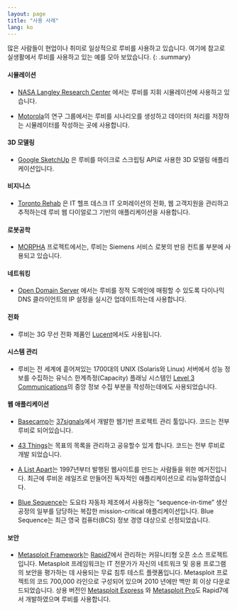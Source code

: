 ```yaml
---
layout: page
title: "사용 사례"
lang: ko
---
```


많은 사람들이 현업이나 취미로 일상적으로 루비를 사용하고 있습니다.
여기에 참고로 실생활에서 루비를 사용하고 있는 예를 모아 보았습니다.
{: .summary}

#### 시뮬레이션

* [NASA Langley Research Center][1] 에서는 루비를 지휘 시뮬레이션에
  사용하고 있습니다.

* [Motorola][2]의 연구 그룹에서는 루비를 시나리오를 생성하고 데이터의
  처리를 저장하는 시뮬레이터를 작성하는 곳에 사용합니다.

#### 3D 모델링

* [Google SketchUp][3] 은 루비를 마이크로 스크립팅 API로 사용한
  3D 모델링 애플리케이션입니다.

#### 비지니스

* [Toronto Rehab][4] 은 IT 헬프 데스크 IT 오퍼레이션의 전화, 웹 고객지원을
  관리하고 추적하는데 루비 웹 다이얼로그 기반의 애플리케이션을 사용합니다.

#### 로봇공학

* [MORPHA][5] 프로젝트에서는, 루비는 Siemens 서비스 로봇의 반응 컨트롤
  부분에 사용되고 있습니다.

#### 네트워킹

* [Open Domain Server][6] 에서는 루비를 정적 도메인에 매핑할 수 있도록
  다이나믹 DNS 클라이언트의 IP 설정을 실시간 업데이트하는데 사용합니다.

#### 전화

* 루비는 3G 무선 전화 제품인 [Lucent][7]에서도 사용됩니다.

#### 시스템 관리

* 루비는 전 세계에 흩어져있는 1700대의 UNIX (Solaris와 Linux) 서버에서
  성능 정보를 수집하는 유닉스 한계측정(Capacity) 플래닝 시스템인
  [Level 3 Communications][8]의 중앙 정보 수집 부분을 작성하는데에도
  사용되었습니다.

#### 웹 애플리케이션

* [Basecamp][9]는 [37signals][10]에서 개발한 웹기반 프로젝트 관리 툴입니다.
  코드는 전부 루비로 되어있습니다.

* [43 Things][11]는 목표의 목록을 관리하고 공유할수 있게 합니다.
  코드는 전부 루비로 개발 되었습니다.

* [A List Apart][12]는 1997년부터 발행된 웹사이트를 만드는 사람들을 위한
  메거진입니다. 최근에 루비온 레일즈로 만들어진 독자적인 애플리케이션으로
  리뉴얼하였습니다.

* [Blue Sequence][13]는 도요타 자동차 제조에서 사용하는 “sequence-in-time”
  생산 공정의 일부를 담당하는 복잡한 mission-critical 애플리케이션입니다.
  Blue Sequence는 최근 영국 컴퓨터(BCS) 정보 경영 대상으로 선정되었습니다.

#### 보안

* [Metasploit Framework][14]는 [Rapid7][15]에서 관리하는 커뮤니티형
  오픈 소스 프로젝트입니다. Metasploit 프레임워크는 IT 전문가가 자신의
  네트워크 및 응용 프로그램의 보안을 평가하는 데 사용되는 무료 침투
  테스트 플랫폼입니다. Metasploit 프로젝트의 코드 700,000 라인으로
  구성되어 있으며 2010 년에만 백만 회 이상 다운로드되었습니다.
  상용 버전인 [Metasploit Express][16] 와 [Metasploit Pro][17]도
  Rapid7에서 개발하였으며 루비를 사용합니다.



[1]: http://www.larc.nasa.gov/
[2]: http://www.motorola.com
[3]: http://www.sketchup.com/
[4]: http://www.torontorehab.com
[5]: http://www.morpha.de/php_e/index.php3
[6]: http://ods.org/
[7]: http://www.lucent.com/
[8]: http://www.level3.com/
[9]: http://www.basecamphq.com
[10]: http://www.37signals.com
[11]: http://www.43things.com
[12]: http://www.alistapart.com
[13]: http://www.bluefountain.com/supply-chain-management/
[14]: http://www.metasploit.com
[15]: http://www.rapid7.com
[16]: http://www.rapid7.com/products/metasploit-express.jsp
[17]: http://www.rapid7.com/products/metasploit-pro.jsp

